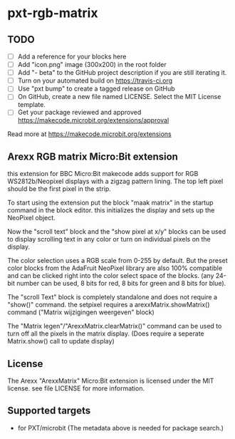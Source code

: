 # pxt-rgb-matrix



## TODO

- [ ] Add a reference for your blocks here
- [ ] Add "icon.png" image (300x200) in the root folder
- [ ] Add "- beta" to the GitHub project description if you are still iterating it.
- [ ] Turn on your automated build on https://travis-ci.org
- [ ] Use "pxt bump" to create a tagged release on GitHub
- [ ] On GitHub, create a new file named LICENSE. Select the MIT License template.
- [ ] Get your package reviewed and approved https://makecode.microbit.org/extensions/approval

Read more at https://makecode.microbit.org/extensions


## Arexx RGB matrix Micro:Bit extension

this extension for BBC Micro:Bit makecode adds support for RGB WS2812b/Neopixel displays with a zigzag pattern lining. The top left pixel should be the first pixel in the strip.

To start using the extension put the block "maak matrix" in the startup command in the block editor. this initializes the display and sets up the NeoPixel object.

Now the "scroll text" block and the "show pixel at x/y" blocks can be used to display scrolling text in any color or turn on individual pixels on the display.

The color selection uses a RGB scale from 0-255 by default. But the preset color blocks from the AdaFruit NeoPixel library are also 100% compatible and can be clicked right into the color select space of the blocks. (any 24-bit number can be used, 8 bits for red, 8 bits for green and 8 bits for blue).

The "scroll Text" block is completely standalone and does not require a "show()" command. the setpixel requires a arexxMatrix.showMatrix() command ("Matrix wijzigingen weergeven" block)

The "Matrix legen"/"ArexxMatrix.clearMatrix()" command can be used to turn off all the pixels in the matrix display. (Does require a seperate Matrix.show() call to update display)

## License
The Arexx "ArexxMatrix" Micro:Bit extension is licensed under the MIT license. see file LICENSE for more information.


## Supported targets

* for PXT/microbit
(The metadata above is needed for package search.)
